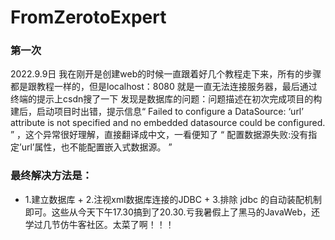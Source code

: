 # FromZerotoExpert 
### 第一次
2022.9.9日 我在刚开是创建web的时候一直跟着好几个教程走下来，所有的步骤都是跟教程一样的，但是localhost：8080 就是一直无法连接服务器，最后通过终端的提示上csdn搜了一下 发现是数据库的问题：问题描述在初次完成项目的构建后，启动项目时出错，提示信息“ Failed to configure a DataSource: ‘url’ attribute is not specified and no embedded datasource could be configured. ” ，这个异常很好理解，直接翻译成中文，一看便知了 “ 配置数据源失败:没有指定’url’属性，也不能配置嵌入式数据源。 ” 
### 最终解决方法是：
+ 1.建立数据库 + 2.注视xml数据库连接的JDBC + 3.排除 jdbc 的自动装配机制即可。这些从今天下午17.30搞到了20.30.亏我暑假上了黑马的JavaWeb，还学过几节仿牛客社区。太菜了啊！！！

